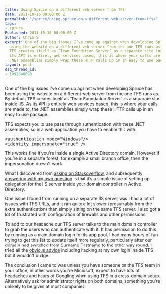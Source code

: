 ```yaml
---
title: Using Spruce on a different web server from TFS
date: 2011-10-16 00:00:00 Z
permalink: "/spruce/using-spruce-on-a-different-web-server-from-tfs/"
tags:
- spruce
Published: 2011-10-16 00:00:00 Z
author: Chris S
excerpt: One of the big issues I’ve come up against when developing Spruce has been
  using the website on a different web server from the one TFS runs as. By default
  TFS creates itself as ‘Team Foundation Server’ as a separate site inside IIS. As
  its API is entirely web services based, this is where your calls are made to, the
  .NET assemblies simply wrap these HTTP calls up in an easy to use package.
layout: post
dsq_thread_id:
- 1092640693
---
```


One of the big issues I've come up against when developing Spruce has been using the website on a different web server from the one TFS runs as. By default TFS creates itself as ‘Team Foundation Server’ as a separate site inside IIS. As its API is entirely web services based, this is where your calls are made to, the .NET assemblies simply wrap these HTTP calls up in an easy to use package.

<!--more-->

TFS expects you to use pass through authentication with these .NET assemblies, so in a web application you have to enable this with:

<pre>&lt;authentication mode="Windows"/&gt;
&lt;identity impersonate="true" /&gt;
</pre>

This works fine if you’re inside a single Active Directory domain. However if you’re in a separate forest, for example a small branch office, then the impersonation doesn't work.

What I discovered from [asking on Stackoverflow][1], and subsequently [answering with my own question][2] is that it’s a simple issue of setting up delegation for the IIS server inside your domain controller in Active Directory.

One issue I found from running on a separate IIS server was I had a lot of issues with TFS URLs, and it ran quite a lot slower (presumably from the extra authentication) than simply sitting on the same TFS server. I also got a lot of frustrated with configuration of firewalls and other permissions.

To add to our headache our TFS server talks to the main domain controller to grab the users who can authenticate with it. It has permission to do this by running as a main domain login for its app pool. I had many hours of fun trying to get this list to update itself more regularly, particularly after our domain had switched from Surname Firstname to the other way round. I tried all the [obvious advice][3] including hacking at my own login inside TFS but it wouldn't budge.

The conclusion I came to was unless you have someone on the TFS team in your office, in other words you’re Microsoft, expect to have lots of headaches and hours of Googling when using TFS in a cross-domain setup. Alternatively ask for administrator rights on both domains, something you’re unlikely to be given at most companies.

 [1]: http://stackoverflow.com/questions/4013081/passthrough-impersonation-authentication-with-asp-net-and-tfs-api
 [2]: http://stackoverflow.com/questions/4013081/passthrough-impersonation-authentication-with-asp-net-and-tfs-api/4019735#4019735
 [3]: http://social.msdn.microsoft.com/forums/en-US/tfsadmin/thread/fca050bd-70fc-4712-a310-1985295d72bb/